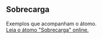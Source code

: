 ## Sobrecarga

Exemplos que acompanham o átomo.  
[Leia o átomo "Sobrecarga" online.](https://stepik.org/lesson/107295/step/1)